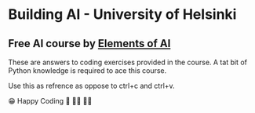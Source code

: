 # Building AI  -  University of Helsinki

## Free AI course by [Elements of AI](https://buildingai.elementsofai.com/)


These are answers to coding exercises provided in the course. A tat bit of Python knowledge is required to ace this course.

Use this as refrence as oppose to ctrl+c and ctrl+v.

:grin: Happy Coding :muscle: :man_technologist: :woman_technologist:
